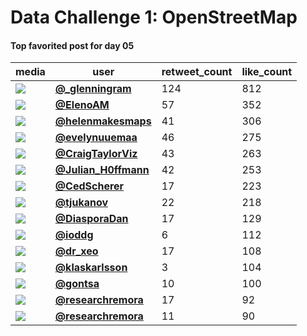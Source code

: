 # Data Challenge 1: OpenStreetMap

#### Top favorited post for day 05
| media                                                                                         | user                                                                                   |   retweet_count |   like_count |
|-----------------------------------------------------------------------------------------------|----------------------------------------------------------------------------------------|-----------------|--------------|
| ![](https://pbs.twimg.com/media/FDZHLNiVgAITb29.jpg)                                          | **[@_glenningram](https://twitter.com/_glenningram/status/1456430891761233925)**       |             124 |          812 |
| ![](https://pbs.twimg.com/media/FDOJFDAWEAcTeYF.jpg)                                          | **[@ElenoAM](https://twitter.com/ElenoAM/status/1456416219276455942)**                 |              57 |          352 |
| ![](https://pbs.twimg.com/media/FDbHCQSXoAADYYA.jpg)                                          | **[@helenmakesmaps](https://twitter.com/helenmakesmaps/status/1456570636403449857)**   |              41 |          306 |
| ![](https://pbs.twimg.com/media/FDatBJyXIBErD_P.jpg)                                          | **[@evelynuuemaa](https://twitter.com/evelynuuemaa/status/1456541911356002305)**       |              46 |          275 |
| ![](https://pbs.twimg.com/ext_tw_video_thumb/1456601829073211396/pu/img/MZvpKJS9zp5uiwUV.jpg) | **[@CraigTaylorViz](https://twitter.com/CraigTaylorViz/status/1456602513751293952)**   |              43 |          263 |
| ![](https://pbs.twimg.com/media/FDbpBntXEAcYnZa.jpg)                                          | **[@Julian_H0ffmann](https://twitter.com/Julian_H0ffmann/status/1456607746112069636)** |              42 |          253 |
| ![](https://pbs.twimg.com/media/FDdqnfqXEAgyxrY.jpg)                                          | **[@CedScherer](https://twitter.com/CedScherer/status/1456750614289993731)**           |              17 |          223 |
| ![](https://pbs.twimg.com/media/FDaKtDpWEAYonPs.png)                                          | **[@tjukanov](https://twitter.com/tjukanov/status/1456504443994771467)**               |              22 |          218 |
| ![](https://pbs.twimg.com/media/FDbXxwEXMAQU5pB.jpg)                                          | **[@DiasporaDan](https://twitter.com/DiasporaDan/status/1456588831159951365)**         |              17 |          129 |
| ![](https://pbs.twimg.com/media/FDdhJPUXoAAm5pO.jpg)                                          | **[@ioddg](https://twitter.com/ioddg/status/1456739833175498752)**                     |               6 |          112 |
| ![](https://pbs.twimg.com/media/FDbW2stXMAEkV6h.jpg)                                          | **[@dr_xeo](https://twitter.com/dr_xeo/status/1456588631016157189)**                   |              17 |          108 |
| ![](https://pbs.twimg.com/media/FCtJeYAXEAcrMDh.jpg)                                          | **[@klaskarlsson](https://twitter.com/klaskarlsson/status/1456537266860400642)**       |               3 |          104 |
| ![](https://pbs.twimg.com/media/FDdifXIXEAEXmsE.jpg)                                          | **[@gontsa](https://twitter.com/gontsa/status/1456741419834658818)**                   |              10 |          100 |
| ![](https://pbs.twimg.com/media/FDdSOIhXIAMob-H.jpg)                                          | **[@researchremora](https://twitter.com/researchremora/status/1456723575474425863)**   |              17 |           92 |
| ![](https://pbs.twimg.com/ext_tw_video_thumb/1456693852664967178/pu/img/Y9IB9pANBs81pnJH.jpg) | **[@researchremora](https://twitter.com/researchremora/status/1456694009791979523)**   |              11 |           90 |
 
